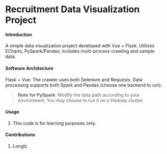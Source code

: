 # Recruitment Data Visualization Project

#### Introduction

A simple data visualization project developed with Vue + Flask. Utilizes ECharts, PySpark/Pandas; includes multi-process crawling and sample data.

#### Software Architecture

Flask + Vue. The crawler uses both Selenium and Requests. Data processing supports both Spark and Pandas (choose one backend to run).

> **Note for PySpark**: Modify the data path according to your environment. You may choose to run it on a Hadoop cluster.

#### Usage

1. This code is for learning purposes only.

#### Contributions

1. Longlz
